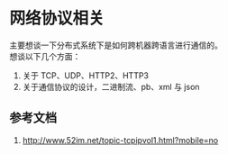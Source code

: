 # 网络协议相关
主要想谈一下分布式系统下是如何跨机器跨语言进行通信的。  
想谈以下几个方面：
1. 关于 TCP、UDP、HTTP2、HTTP3
2. 关于通信协议的设计，二进制流、pb、xml 与 json

## 参考文档
1. <http://www.52im.net/topic-tcpipvol1.html?mobile=no>